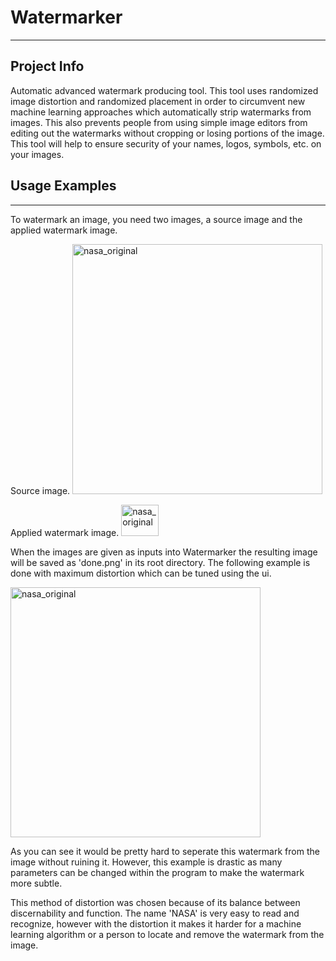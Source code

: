 # Watermarker
---

## Project Info

Automatic advanced watermark producing tool. This tool uses randomized image distortion and randomized placement in order to circumvent new machine learning approaches which automatically strip watermarks from images. This also prevents people from using simple image editors from editing out the watermarks without cropping or losing portions of the image. This tool will help to ensure security of your names, logos, symbols, etc. on your images.

## Usage Examples
---

To watermark an image, you need two images, a source image and the applied watermark image.

Source image.
<img src="https://github.com/thaniel-c/misc-tools-and-projects/blob/master/WatermarkerResources/nasa_original.jpg"
     alt="nasa_original"
     width ="400" height="400" />

Applied watermark image.
<img src="https://github.com/thaniel-c/misc-tools-and-projects/blob/master/WatermarkerResources/nasa_logo.png"
     alt="nasa_original"
     width ="60" height="50" />
     

When the images are given as inputs into Watermarker the resulting image will be saved as 'done.png' in its root directory. 
The following example is done with maximum distortion which can be tuned using the ui.

<img src="https://github.com/thaniel-c/misc-tools-and-projects/blob/master/WatermarkerResources/done.png"
     alt="nasa_original"
     width ="400" height="400" />

As you can see it would be pretty hard to seperate this watermark from the image without ruining it. However, this example is drastic as many parameters can be changed within the program to make the watermark more subtle.

This method of distortion was chosen because of its balance between discernability and function. The name 'NASA' is very easy to read and recognize, however with the distortion it makes it harder for a machine learning algorithm or a person to locate and remove the watermark from the image. 
